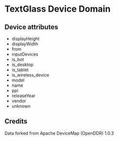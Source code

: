 TextGlass Device Domain
=======================

Device attributes
-----------------

 * displayHeight
 * displayWidth
 * from
 * inputDevices
 * is_bot
 * is_desktop
 * is_tablet
 * is_wireless_device
 * model
 * name
 * ppi
 * releaseYear
 * vendor
 * unknown

Credits
-------

Data forked from Apache DeviceMap (OpenDDR) 1.0.3
